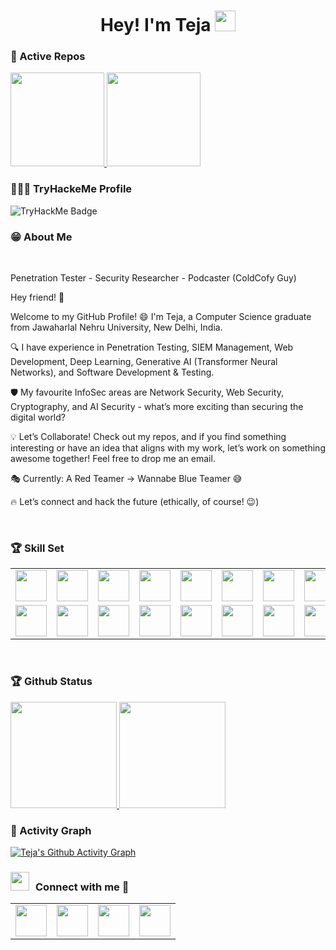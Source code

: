 <!--
- 🔭 I’m currently working on ... 

- 👯 I’m looking to collaborate on ...
- 🤔 I’m looking for help with ...
- 💬 Ask me about ...
- 📫 How to reach me: ...
- 😄 Pronouns: ...
- ⚡ Fun fact: ...
-->

<h1 align="center"> Hey! I'm Teja <img src="https://media.giphy.com/media/hvRJCLFzcasrR4ia7z/giphy.gif" width="33"></h1>

### 👀 Active Repos
<p align="left">
    <a href="https://github.com/imsatyasaiteja/DVWA_Exploitation">
        <img height="150em" src="https://github-readme-stats.vercel.app/api/pin/?username=imsatyasaiteja&repo=DVWA_Exploitation&theme=prussian" />
    </a>
    <a href="https://github.com/imsatyasaiteja/Network_Science">
        <img height="150em" src="https://github-readme-stats.vercel.app/api/pin/?username=imsatyasaiteja&repo=Network_Science&theme=prussian" />
    </a>
</p>

### 👨🏻‍💻 TryHackeMe Profile
![TryHackMe Badge](https://tryhackme.com/path-to-latest-badge-image.png)

### 😁 About Me
<br>
<p>Penetration Tester - Security Researcher - Podcaster (ColdCofy Guy)

Hey friend! 🤝

Welcome to my GitHub Profile! 😄 I'm Teja, a Computer Science graduate from Jawaharlal Nehru University, New Delhi, India.

🔍 I have experience in Penetration Testing, SIEM Management, Web Development, Deep Learning, Generative AI (Transformer Neural Networks), and Software Development & Testing.

🛡️ My favourite InfoSec areas are Network Security, Web Security, Cryptography, and AI Security - what’s more exciting than securing the digital world?

💡 Let’s Collaborate! Check out my repos, and if you find something interesting or have an idea that aligns with my work, let’s work on something awesome together! Feel free to drop me an email.

🎭 Currently: A Red Teamer → Wannabe Blue Teamer 😅

🔥 Let’s connect and hack the future (ethically, of course! 😉)
</p>
<br>

### 🏆 Skill Set
<table>
  <tr>
      <td><img src="https://github.com/user-attachments/assets/e6065191-84de-4c8c-91de-34dfef4a0909" width="50"></td>
      <td><img src="https://img.icons8.com/color/480/null/tensorflow.png" width="50"></td>
      <td><img src="https://img.icons8.com/color/240/null/python--v1.png" width="50"></td>
      <td><img src="https://www.kali.org/tools/metasploit-framework/images/metasploit-framework-logo.svg" width="50"></td>
      <td><img src="https://www.kali.org/tools/burpsuite/images/burpsuite-logo.svg" width="50"></td>
      <td><img src="https://www.kali.org/tools/nmap/images/nmap-logo.svg" width="50"></td>
      <td><img src="https://www.kali.org/tools/sqlmap/images/sqlmap-logo.svg" width="50"></td>
      <td><img src="https://www.kali.org/tools/tcpdump/images/tcpdump-logo.svg" width="50"></td>
      <td><img src="https://www.kali.org/tools/netcat/images/netcat-logo.svg" width="50"></td>
      <td><img src="https://www.kali.org/tools/wireshark/images/wireshark-logo.svg" width="50"></td>
      <td><img src="https://img.icons8.com/color/480/null/pycharm.png" width="50"></td>
  </tr>
  <tr>
      <td><img src="https://www.kali.org/tools/hydra/images/hydra-logo.svg" width="50"></td>
      <td><img src="https://www.kali.org/tools/john/images/john-logo.svg" width="50"></td>
      <td><img src="https://www.kali.org/tools/hashcat/images/hashcat-logo.svg" width="50"></td>
      <td><img src="https://www.kali.org/tools/peass-ng/images/peass-ng-logo.svg" width="50"></td>
      <td><img src="https://www.kali.org/tools/mimikatz/images/mimikatz-logo.svg" width="50"></td>
      <td><img src="https://cdn.iconscout.com/icon/free/png-256/mysql-3521596-2945040.png?raw=true" width="50"></td>
      <td><img src="https://github.com/user-attachments/assets/4e53ab3e-e480-46b0-ae06-30989fe93de0" width="50"></td>
      <td><img src="https://cdn.iconscout.com/icon/free/png-256/javascript-1-225993.png?raw=true" width="50"></td>
      <td><img src="https://img.icons8.com/color/240/null/numpy.png" width="50"></td>
      <td><img src="https://img.icons8.com/color/480/null/pandas.png" width="50"></td>
      <td><img src="https://img.icons8.com/color/480/null/opencv.png" width="50"></td>
<!--       <td><img src="https://huggingface.co/front/assets/huggingface_logo-noborder.svg" width="50"></td> -->
<!--       <td><img src="https://pytorch.org/tutorials/_static/img/thumbnails/cropped/profiler.png" width="50"></td> -->
<!--       <td><img src="https://cdn.iconscout.com/icon/free/png-256/visual-studio-code-3251603-2724650.png?raw=true" width="50"></td> -->
  </tr>

</table>
<br/>

### 🏆 Github Status
<p align="left">
    <a href="https://github.com/imsatyasaiteja">
        <img height="170em" src="https://github-readme-stats.zohan.tech/api?username=imsatyasaiteja&show_icons=true&theme=prussian&include_all_commits=true" />
        <img height="170em" src="https://github-readme-stats.zohan.tech/api/top-langs/?username=imsatyasaiteja&theme=prussian&layout=compact" />
    </a>
</p>

### 👀 Activity Graph
[![Teja's Github Activity Graph](https://github-readme-activity-graph.vercel.app/graph?username=imsatyasaiteja&theme=react-dark)](https://github-readme-activity-graph.vercel.app)

### <h3 align="left"> <img src="https://media.giphy.com/media/iY8CRBdQXODJSCERIr/giphy.gif" width="30" height="30" style="margin-right: 10px;">Connect with me 🤝 </h3>

<p align="left">
<table>
  <tr>
    <a style="margin-left: 10px;"  target="_blank" href="https://www.linkedin.com/in/imsatyasaiteja">
        <td><img src="https://encrypted-tbn0.gstatic.com/images?q=tbn:ANd9GcRokEYt0yyh6uNDKL8uksVLlhZ35laKNQgZ9g&s" width="50"></td>
    </a>
    <a style="margin-left: 10px;" target="_blank" href="https://imsatyasaiteja.github.io/portfolio">
        <td><img src="https://cdn.iconscout.com/icon/free/png-256/web-earth-online-market-planet-search-secure-1-9563.png" width="50"></td>
    </a>
    <a style="margin-left: 10px;" target="_blank" href="https://instagram.com/imsatyasaiteja"">
        <td><img src="https://github.com/user-attachments/assets/fdd0bd13-116a-4a6e-90d9-5a7c6bc298ff" width="50"></td>
    </a>
    <a style="margin-left: 10px;" target="_blank" href="https://twitter.com/imsatyasaiteja">
        <td><img src="https://github.com/user-attachments/assets/dfcef2d8-bcd8-4fa6-a70b-f50d91025fc7" width="50"></td>
    </a>
  </tr>
</table>
 
</p>
<!-- - [Linked In]() -->
